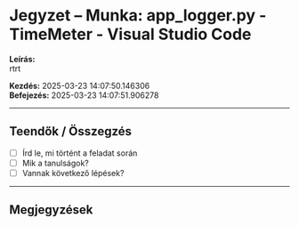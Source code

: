 # Jegyzet – Munka: app_logger.py - TimeMeter - Visual Studio Code

**Leírás:**  
rtrt

**Kezdés:** 2025-03-23 14:07:50.146306  
**Befejezés:** 2025-03-23 14:07:51.906278

---

## Teendők / Összegzés

- [ ] Írd le, mi történt a feladat során
- [ ] Mik a tanulságok?
- [ ] Vannak következő lépések?

---

## Megjegyzések

<!-- Ide jöhet bármilyen további jegyzet -->
